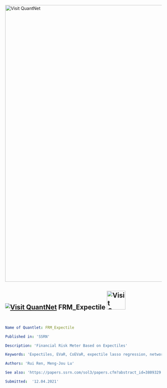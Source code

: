 [<img src="https://github.com/QuantLet/Styleguide-and-FAQ/blob/master/pictures/banner.png" width="888" alt="Visit QuantNet">](http://quantlet.de/)

## [<img src="https://github.com/QuantLet/Styleguide-and-FAQ/blob/master/pictures/qloqo.png" alt="Visit QuantNet">](http://quantlet.de/) **FRM_Expectile** [<img src="https://github.com/QuantLet/Styleguide-and-FAQ/blob/master/pictures/QN2.png" width="60" alt="Visit QuantNet 2.0">](http://quantlet.de/)

```yaml


Name of Quantlet: FRM_Expectile

Published in: 'SSRN'

Description: 'Financial Risk Meter Based on Expectiles'

Keywords: 'Expectiles, EVaR, CoEVaR, expectile lasso regression, network analysis, systemic risk, Financial Risk Meter'

Authors: 'Rui Ren, Meng-Jou Lu'

See also: 'https://papers.ssrn.com/sol3/papers.cfm?abstract_id=3809329'

Submitted:  '12.04.2021'

```